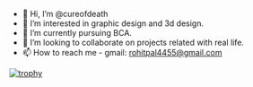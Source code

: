 
- 👋 Hi, I’m @cureofdeath
- 👀 I’m interested in graphic design and 3d design.
- 🌱 I’m currently pursuing BCA.
- 💞️ I’m looking to collaborate on projects related with real life.
- 📫 How to reach me - gmail: rohitpal4455@gmail.com

<!---
cureofdeath/cureofdeath is a ✨ special ✨ repository because its `README.md` (this file) appears on your GitHub profile.
You can click the Preview link to take a look at your changes.
--->
[![trophy](https://github-profile-trophy.vercel.app/?username=cureofdeath&theme=onedark&row=1)](https://github.com/ryo-ma/github-profile-trophy)

